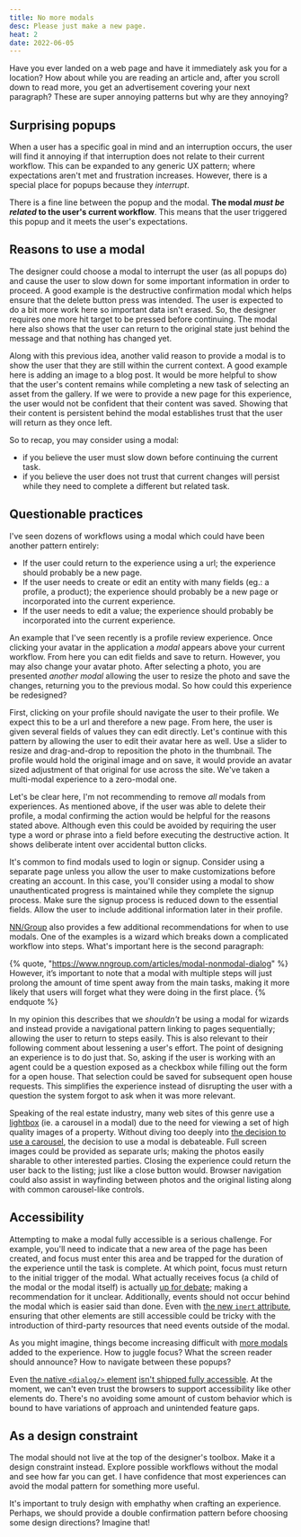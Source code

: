 ```yaml
---
title: No more modals
desc: Please just make a new page. 
heat: 2
date: 2022-06-05
---
```


Have you ever landed on a web page and have it immediately ask you for a location? How about while you are reading an article and, after you scroll down to read more, you get an advertisement covering your next paragraph? These are super annoying patterns but why are they annoying?

## Surprising popups

When a user has a specific goal in mind and an interruption occurs, the user will find it annoying if that interruption does not relate to their current workflow. This can be expanded to any generic UX pattern; where expectations aren't met and frustration increases. However, there is a special place for popups because they _interrupt_.

There is a fine line between the popup and the modal. **The modal _must be related_ to the user's current workflow**. This means that the user triggered this popup and it meets the user's expectations.

## Reasons to use a modal

The designer could choose a modal to interrupt the user (as all popups do) and cause the user to slow down for some important information in order to proceed. A good example is the destructive confirmation modal which helps ensure that the delete button press was intended. The user is expected to do a bit more work here so important data isn't erased. So, the designer requires one more hit target to be pressed before continuing. The modal here also shows that the user can return to the original state just behind the message and that nothing has changed yet.

Along with this previous idea, another valid reason to provide a modal is to show the user that they are still within the current context. A good example here is adding an image to a blog post. It would be more helpful to show that the user's content remains while completing a new task of selecting an asset from the gallery. If we were to provide a new page for this experience, the user would not be confident that their content was saved. Showing that their content is persistent behind the modal establishes trust that the user will return as they once left.

So to recap, you may consider using a modal:

- if you believe the user must slow down before continuing the current task.
- if you believe the user does not trust that current changes will persist while they need to complete a different but related task.

## Questionable practices

I've seen dozens of workflows using a modal which could have been another pattern entirely:

- If the user could return to the experience using a url; the experience should probably be a new page.
- If the user needs to create or edit an entity with many fields (eg.: a profile, a product); the experience should probably be a new page or incorporated into the current experience.
- If the user needs to edit a value; the experience should probably be incorporated into the current experience.

An example that I've seen recently is a profile review experience. Once clicking your avatar in the application a _modal_ appears above your current workflow. From here you can edit fields and save to return. However, you may also change your avatar photo. After selecting a photo, you are presented _another modal_ allowing the user to resize the photo and save the changes, returning you to the previous modal. So how could this experience be redesigned?

First, clicking on your profile should navigate the user to their profile. We expect this to be a url and therefore a new page. From here, the user is given several fields of values they can edit directly. Let's continue with this pattern by allowing the user to edit their avatar here as well. Use a slider to resize and drag-and-drop to reposition the photo in the thumbnail. The profile would hold the original image and on save, it would provide an avatar sized adjustment of that original for use across the site. We've taken a multi-modal experience to a zero-modal one.

Let's be clear here, I'm not recommending to remove _all_ modals from experiences. As mentioned above, if the user was able to delete their profile, a modal confirming the action would be helpful for the reasons stated above. Although even this could be avoided by requiring the user type a word or phrase into a field before executing the destructive action. It shows deliberate intent over accidental button clicks.

It's common to find modals used to login or signup. Consider using a separate page unless you allow the user to make customizations before creating an account. In this case, you'll consider using a modal to show unauthenticated progress is maintained while they complete the signup process. Make sure the signup process is reduced down to the essential fields. Allow the user to include additional information later in their profile.

[NN/Group](https://www.nngroup.com/) also provides a few additional recommendations for when to use modals. One of the examples is a wizard which breaks down a complicated workflow into steps. What's important here is the second paragraph:

{% quote, "https://www.nngroup.com/articles/modal-nonmodal-dialog" %}
However, it’s important to note that a modal with multiple steps will just prolong the amount of time spent away from the main tasks, making it more likely that users will forget what they were doing in the first place.
{% endquote %}

In my opinion this describes that we _shouldn't_ be using a modal for wizards and instead provide a navigational pattern linking to pages sequentially; allowing the user to return to steps easily. This is also relevant to their following comment about lessening a user's effort. The point of designing an experience is to do just that. So, asking if the user is working with an agent could be a question exposed as a checkbox while filling out the form for a open house. That selection could be saved for subsequent open house requests. This simplifies the experience instead of disrupting the user with a question the system forgot to ask when it was more relevant.

Speaking of the real estate industry, many web sites of this genre use a [lightbox](https://mdbootstrap.com/docs/standard/components/lightbox/) (ie. a carousel in a modal) due to the need for viewing a set of high quality images of a property. Without diving too deeply into [the decision to use a carousel](https://shouldiuseacarousel.com/), the decision to use a modal is debateable. Full screen images could be provided as separate urls; making the photos easily sharable to other interested parties. Closing the experience could return the user back to the listing; just like a close button would. Browser navigation could also assist in wayfinding between photos and the original listing along with common carousel-like controls.

## Accessibility

Attempting to make a modal fully accessible is a serious challenge. For example, you'll need to indicate that a new area of the page has been created, and focus must enter this area and be trapped for the duration of the experience until the task is complete. At which point, focus must return to the initial trigger of the modal. What actually receives focus (a child of the modal or the modal itself) is actually [up for debate](https://www.scottohara.me/blog/2019/03/05/open-dialog.html); making a recommendation for it unclear. Additionally, events should not occur behind the modal which is easier said than done. Even with [the new `inert` attribute](https://developer.mozilla.org/en-US/docs/Web/API/HTMLElement/inert), ensuring that other elements are still accessible could be tricky with the introduction of third-party resources that need events outside of the modal.

As you might imagine, things become increasing difficult with [more modals](https://github.com/w3c/aria-practices/issues/1241) added to the experience. How to juggle focus? What the screen reader should announce? How to navigate between these popups?

Even [the native `<dialog/>` element](https://developer.mozilla.org/en-US/docs/Web/HTML/Element/dialog) [isn't shipped fully accessible](https://a11y-dialog.netlify.app/advanced/dialog-element/). At the moment, we can't even trust the browsers to support accessibility like other elements do. There's no avoiding some amount of custom behavior which is bound to have variations of approach and unintended feature gaps.

## As a design constraint

The modal should not live at the top of the designer's toolbox. Make it a design constraint instead. Explore possible workflows without the modal and see how far you can get. I have confidence that most experiences can avoid the modal pattern for something more useful.

It's important to truly design with emphathy when crafting an experience. Perhaps, we should provide a double confirmation pattern before choosing some design directions? Imagine that!